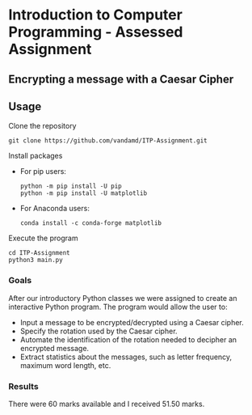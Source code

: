 # Introduction to Computer Programming - Assessed Assignment
## Encrypting a message with a Caesar Cipher

## Usage
Clone the repository
```ssh
git clone https://github.com/vandamd/ITP-Assignment.git
```

Install packages
- For pip users:
    ```ssh
    python -m pip install -U pip
    python -m pip install -U matplotlib
    ```
- For Anaconda users:
    ```ssh
    conda install -c conda-forge matplotlib
    ```

Execute the program
```ssh
cd ITP-Assignment
python3 main.py
```

### Goals

After our introductory Python classes we were assigned to create an interactive Python program. The program would allow the user to:
- Input a message to be encrypted/decrypted using a Caesar cipher.
- Specify the rotation used by the Caesar cipher.
- Automate the identification of the rotation needed to decipher an encrypted message.
- Extract statistics about the messages, such as letter frequency, maximum word length, etc.

### Results
There were 60 marks available and I received 51.50 marks. 
